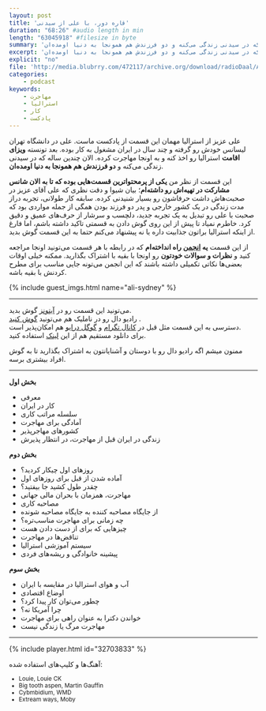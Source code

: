 ```yaml
---
layout: post
title: 'قاره دور، با علی از سیدنی'
duration: "68:26" #audio length in min
length: "63045918" #filesize in byte
summary: 'علی عزیز از استرالیا مهمان این قسمت از پادکست ماست. علی در دانشگاه تهران لیسانس خودش رو گرفته و چند سال در ایران مشغول به کار بوده. بعد تونسته ویزای اقامت استرالیا رو اخذ کنه و به اونجا مهاجرت کرده. الان چندین ساله که در سیدنی زندگی می‌کنه و دو فرزندش هم همونجا به دنیا اومده‌ان.'
excerpt: 'علی عزیز از استرالیا مهمان این قسمت از پادکست ماست. علی در دانشگاه تهران لیسانس خودش رو گرفته و چند سال در ایران مشغول به کار بوده. بعد تونسته ویزای اقامت استرالیا رو اخذ کنه و به اونجا مهاجرت کرده. الان چندین ساله که در سیدنی زندگی می‌کنه و دو فرزندش هم همونجا به دنیا اومده‌ان.'
explicit: "no"
file: 'http://media.blubrry.com/472117/archive.org/download/radioDaal/Ali-Sydney.mp3'
categories:
    - podcast
keywords:
    - مهاجرت
    - استرالیا
    - کار
    - پادکست
---
```

علی عزیز از استرالیا مهمان این قسمت از پادکست ماست. علی در دانشگاه تهران لیسانس خودش رو گرفته و چند سال در ایران مشغول به کار بوده. بعد تونسته **ویزای اقامت** استرالیا رو اخذ کنه و به اونجا مهاجرت کرده. الان چندین ساله که در سیدنی زندگی می‌کنه و **دو فرزندش هم همونجا به دنیا اومده‌ان**.

این قسمت از نظر من **یکی از پرمحتواترین قسمت‌هایی بوده که تا به الان شانس مشارکت در تهیه‌اش رو داشته‌ام**؛ بیان شیوا و دقت نظری که علی آقای عزیز در صحبت‌هاش داشت حرفاشون رو بسیار شنیدنی کرده. سابقه کار طولانی، تجربه دراز مدت زندگی در یک کشور خارجی و پدر دو فرزند بودن همگی از جمله مواردی بود که صحبت با علی رو تبدیل به یک تجربه جدید، دلچسب و سرشار از حرف‌های عمیق و دقیق کرد. خاطرم نمیاد تا پیش از این روی گوش دادن به قسمتی تاکید داشته باشم، اما فارغ از اینکه استرالیا براتون جذابیت داره یا نه پیشنهاد می‌کنم حتما به این قسمت گوش بدید.

از این قسمت **یه [انجمن](http://bit.ly/2G7Irfx) راه انداخته‌ام** که در رابطه با هر قسمت می‌تونید اونجا مراجعه کنید و **نظرات و سوالات خودتون** رو اونجا با بقیه با اشتراک بگذارید. ممکنه خیلی اوقات بعضی‌ها نکاتی تکمیلی داشته باشند که این انجمن می‌تونه جایی مناسب برای مطرح کردنش با بقیه باشه.

{% include guest_imgs.html name="ali-sydney" %}

<hr>

<!-- <img src="{{site.baseurl}}/public/img/ali-sydney/cover.jpg" class="cover-img"/> -->

می‌تونید این قسمت رو در [آیتونز](http://apple.co/2go4xdT) گوش بدید.  
رادیو دال رو در ناملیک هم می‌تونید [گوش کنید](http://bit.ly/2C2KlZw)
.  
دسترسی به این قسمت مثل قبل در [کانال تگرام](https://t.me/radioDaal) و [گوگل درایو](http://bit.ly/daal-16) هم امکان‌پذیر است.  
برای دانلود مستقیم هم از این [لینک]({{page.file}}) استفاده کنید.

ممنون میشم اگه رادیو دال رو با دوستان و آشنایانتون به اشتراک بگذارید تا به گوش افراد بیشتری برسه.  

<hr>

**بخش اول**
- معرفی
- کار در ایران
- سلسله مراتب کاری
- آمادگی برای مهاجرت
- کشورهای مهاجرپذیر
- زندگی در ایران قبل از مهاجرت، در انتظار پذیرش

**بخش دوم**
- روزهای اول چیکار کردید؟
- آماده شدن از قبل برای روزهای اول
- چقدر طول کشید جا بیفتید؟
- مهاجرت، همزمان با بحران مالی جهانی
- مصاحبه کاری
- از جایگاه مصاحبه کننده به جایگاه مصاحبه شونده
- چه زمانی برای مهاجرت مناسب‌تره؟
- چیزهایی که برای از دست دادن هست
- تناقض‌ها در مهاجرت
- سیستم آموزشی استرالیا
- پیشینه خانوادگی و ریشه‌های فردی

**بخش سوم**
- آب و هوای استرالیا در مقایسه با ایران
- اوضاع اقتصادی
- چطور می‌توان کار پیدا کرد؟
- چرا آمریکا نه؟
- خواندن دکترا به عنوان راهی برای مهاجرت
- مهاجرت مرگ یا زندگی نیست


<hr>

{% include player.html id="32703833" %}

آهنگ‌ها و کلیپ‌های استفاده شده:
<div dir="ltr" style="font-size: smaller;">
<ul>
<li>Louie, Louie CK</li>
<li>Big tooth aspen, Martin Gauffin</li>
<li>Cybmbidium, WMD</li>
<li>Extream ways, Moby</li>
</ul>
</div>

